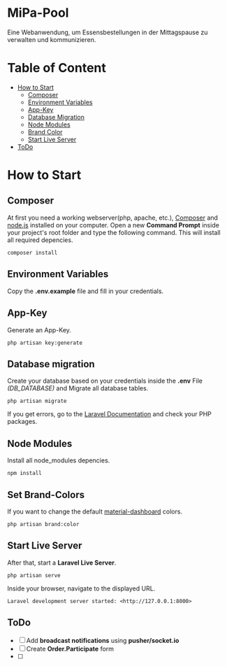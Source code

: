 # MiPa-Pool
Eine Webanwendung, um Essensbestellungen in der Mittagspause zu verwalten und kommunizieren.


# Table of Content
* [How to Start](#how-to-start)
    * [Composer](#composer)
    * [Environment Variables](#environment-variables)
    * [App-Key](#app-key)
    * [Database Migration](#database-migration)
    * [Node Modules](#node-modules)
    * [Brand Color](#brand-color)
    * [Start Live Server](#start-live-server)
* [ToDo](#todo)
    

# How to Start

## Composer
At first you need a working webserver(php, apache, etc.), [Composer](https://getcomposer.org) and [node.js](https://nodejs.org/en/) installed on your computer.
Open a new __Command Prompt__ inside your project's root folder and type the following command. This will install all required depencies.
```
composer install
```

## Environment Variables
Copy the __.env.example__ file and fill in your credentials.

## App-Key
Generate an App-Key.
```
php artisan key:generate
```

## Database migration
Create your database based on your credentials inside the __.env__ File _(DB_DATABASE)_ and Migrate all database tables.
```
php artisan migrate
```

If you get errors, go to the [Laravel Documentation](https://laravel.com/docs/5.7) and check your PHP packages.

## Node Modules
Install all node_modules depencies.
```
npm install
```

## Set Brand-Colors
If you want to change the default [material-dashboard](https://demos.creative-tim.com/material-dashboard/docs/2.0/getting-started/introduction.html) colors.
```
php artisan brand:color
```

## Start Live Server
After that, start a __Laravel Live Server__.
```
php artisan serve
```

Inside your browser, navigate to the displayed URL.
```
Laravel development server started: <http://127.0.0.1:8000>
```

## ToDo
- [ ] Add __broadcast notifications__ using __pusher/socket.io__
- [ ] Create __Order.Participate__ form
- [ ] 